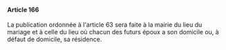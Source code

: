 #### Article 166

La publication ordonnée à l'article 63 sera faite à la mairie du lieu du mariage et à celle du lieu où chacun des futurs époux a son domicile ou, à défaut de domicile, sa résidence.

